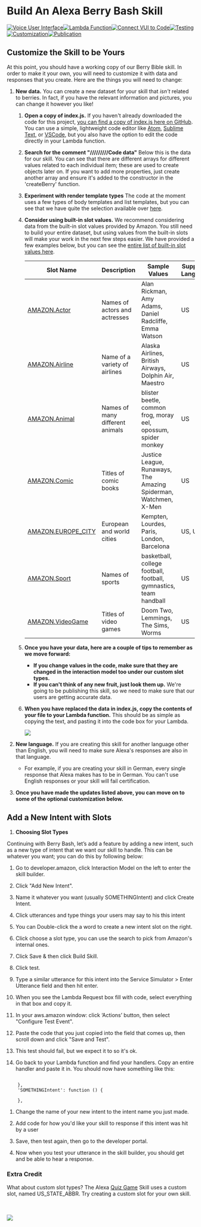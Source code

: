 # Build An Alexa Berry Bash Skill
[![Voice User Interface](https://m.media-amazon.com/images/G/01/mobile-apps/dex/alexa/alexa-skills-kit/tutorials/navigation/1-locked._TTH_.png)](./1-voice-user-interface.md)[![Lambda Function](https://m.media-amazon.com/images/G/01/mobile-apps/dex/alexa/alexa-skills-kit/tutorials/navigation/2-locked._TTH_.png)](./2-lambda-function.md)[![Connect VUI to Code](https://m.media-amazon.com/images/G/01/mobile-apps/dex/alexa/alexa-skills-kit/tutorials/navigation/3-locked._TTH_.png)](./3-connect-vui-to-code.md)[![Testing](https://m.media-amazon.com/images/G/01/mobile-apps/dex/alexa/alexa-skills-kit/tutorials/navigation/4-locked._TTH_.png)](./4-testing.md)[![Customization](https://m.media-amazon.com/images/G/01/mobile-apps/dex/alexa/alexa-skills-kit/tutorials/navigation/5-on._TTH_.png)](./5-customization.md)[![Publication](https://m.media-amazon.com/images/G/01/mobile-apps/dex/alexa/alexa-skills-kit/tutorials/navigation/6-off._TTH_.png)](./6-publication.md)

## Customize the Skill to be Yours

At this point, you should have a working copy of our Berry Bible skill. In order to make it your own, you will need to customize it with data and responses that you create.  Here are the things you will need to change:

1.  **New data.** You can create a new dataset for your skill that *isn't* related to berries. In fact, if you have the relevant information and pictures, you can change it however you like!

    1.  **Open a copy of index.js.** If you haven't already downloaded the code for this project, [you can find a copy of index.js here on GitHub](../lambda/custom/index.js).  You can use a simple, lightweight code editor like [Atom](http://atom.io), [Sublime Text](http://sublimetext.com), or [VSCode](http://code.visualstudio.com), but you also have the option to edit the code directly in your Lambda function.

    2.  **Search for the comment "/////////Code data"**  Below this is the data for our skill.  You can see that there are different arrays for different values related to each individual item; these are used to create objects later on. If you want to add more properties, just create another array and ensure it's added to the constructor in the 'createBerry' function.
    
    3.  **Experiment with render template types**  The code at the moment uses a few types of body templates and list templates, but you can see that we have quite the selection available over [here](https://developer.amazon.com/docs/custom-skills/display-interface-reference.html). 

    4.  **Consider using built-in slot values.** We recommend considering data from the built-in slot values provided by Amazon.  You still need to build your entire dataset, but using values from the built-in slots will make your work in the next few steps easier.  We have provided a few examples below, but you can see the [entire list of built-in slot values here](https://developer.amazon.com/public/solutions/alexa/alexa-skills-kit/docs/built-in-intent-ref/slot-type-reference#list-types).

        | Slot Name | Description | Sample Values | Supported Languages |
        | --------- | ----------- | ------------- | ------------------- |
        | [AMAZON.Actor](https://developer.amazon.com/public/solutions/alexa/alexa-skills-kit/docs/built-in-intent-ref/slot-type-reference#actor) | Names of actors and actresses | Alan Rickman, Amy Adams, Daniel Radcliffe, Emma Watson | US |
        | [AMAZON.Airline](https://developer.amazon.com/public/solutions/alexa/alexa-skills-kit/docs/built-in-intent-ref/slot-type-reference#airline) | Name of a variety of airlines | Alaska Airlines, British Airways, Dolphin Air, Maestro | US |
        | [AMAZON.Animal](https://developer.amazon.com/public/solutions/alexa/alexa-skills-kit/docs/built-in-intent-ref/slot-type-reference#animal) | Names of many different animals | blister beetle, common frog, moray eel, opossum, spider monkey | US |
        | [AMAZON.Comic](https://developer.amazon.com/public/solutions/alexa/alexa-skills-kit/docs/built-in-intent-ref/slot-type-reference#comic) | Titles of comic books | Justice League, Runaways, The Amazing Spiderman, Watchmen, X-Men | US |
        | [AMAZON.EUROPE_CITY](https://developer.amazon.com/public/solutions/alexa/alexa-skills-kit/docs/built-in-intent-ref/slot-type-reference#europe_city) | European and world cities | Kempten, Lourdes, Paris, London, Barcelona | US, UK, DE |
        | [AMAZON.Sport](https://developer.amazon.com/public/solutions/alexa/alexa-skills-kit/docs/built-in-intent-ref/slot-type-reference#sport) | Names of sports | basketball, college football, football, gymnastics, team handball | US |
        | [AMAZON.VideoGame](https://developer.amazon.com/public/solutions/alexa/alexa-skills-kit/docs/built-in-intent-ref/slot-type-reference#videogame) | Titles of video games | Doom Two, Lemmings, The Sims, Worms | US |

    4.  **Once you have your data, here are a couple of tips to remember as we move forward:**

        *  **If you change values in the code, make sure that they are changed in the interaction model too under our custom slot types.** 
        *  **If you can't think of any new fruit, just look them up.** We're going to be publishing this skill, so we need to make sure that our users are getting accurate data.

    5.  **When you have replaced the data in index.js, copy the contents of your file to your Lambda function.**  This should be as simple as copying the text, and pasting it into the code box for your Lambda.

        <img src="https://m.media-amazon.com/images/G/01/mobile-apps/dex/alexa/alexa-skills-kit/tutorials/quiz-game/5-1-5-lambda-code-box._TTH_.png" />

2.  **New language.** If you are creating this skill for another language other than English, you will need to make sure Alexa's responses are also in that language.

    *  For example, if you are creating your skill in German, every single response that Alexa makes has to be in German.  You can't use English responses or your skill will fail certification.

3.  **Once you have made the updates listed above, you can move on to some of the optional customization below.**

## Add a New Intent with Slots

1.  **Choosing Slot Types**

Continuing with Berry Bash, let’s add a feature by adding a new intent, such as a new type of intent that we want our skill to handle. This can be whatever you want; you can do this by following below:

1. Go to developer.amazon, click Interaction Model on the left to enter the skill builder.

1. Click "Add New Intent".

1. Name it whatever you want (usually SOMETHINGIntent) and click Create Intent.

1. Click utterances and type things your users may say to his this intent

1. You can Double-click the a word to create a new intent slot on the right.

1. Click choose a slot type, you can use the search to pick from Amazon's internal ones.

1. Click Save & then click Build Skill.

1. Click test.

1. Type a similar utterance for this intent into the Service Simulator > Enter Utterance field and then hit enter.

1. When you see the Lambda Request box fill with code, select everything in that box and copy it.

1. In your aws.amazon window: click ‘Actions’ button, then select "Configure Test Event".

1. Paste the code that you just copied into the field that comes up, then scroll down and click "Save and Test".

1. This test should fail, but we expect it to so it's ok.  

1. Go back to your Lambda function and find your handlers. Copy an entire handler and paste it in. You should now have something like this:

``` 'DIFFERENTIntent': function () {

    }, 
    'SOMETHINGIntent': function () {

    },
```

1. Change the name of your new intent to the intent name you just made.

1. Add code for how you'd like your skill to response if this intent was hit by a user

1. Save, then test again, then go to the developer portal.

1. Now when you test your utterance in the skill builder, you should get and be able to hear a response.

### Extra Credit

What about custom slot types? The Alexa [Quiz Game](https://github.com/alexa/skill-sample-nodejs-quiz-game) Skill uses a custom slot, named US_STATE_ABBR.  Try creating a custom slot for your own skill.

<br/><br/>
<a href="./6-publication.md"><img src="https://m.media-amazon.com/images/G/01/mobile-apps/dex/alexa/alexa-skills-kit/tutorials/general/buttons/button_next_publication._TTH_.png" /></a>

<img height="1" width="1" src="https://www.facebook.com/tr?id=1847448698846169&ev=PageView&noscript=1"/>
